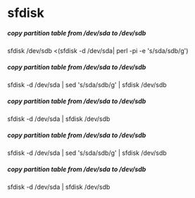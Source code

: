 # sfdisk

##### copy partition table from /dev/sda to /dev/sdb

   sfdisk  /dev/sdb <(sfdisk -d /dev/sda| perl -pi -e 's/sda/sdb/g')

##### copy partition table from /dev/sda to /dev/sdb

   sfdisk  -d /dev/sda | sed 's/sda/sdb/g' | sfdisk /dev/sdb

##### copy partition table from /dev/sda to /dev/sdb

   sfdisk  -d /dev/sda | sfdisk /dev/sdb

##### copy partition table from /dev/sda to /dev/sdb

   sfdisk  -d /dev/sda | sed 's/sda/sdb/g' | sfdisk /dev/sdb

##### copy partition table from /dev/sda to /dev/sdb

   sfdisk  -d /dev/sda | sfdisk /dev/sdb
